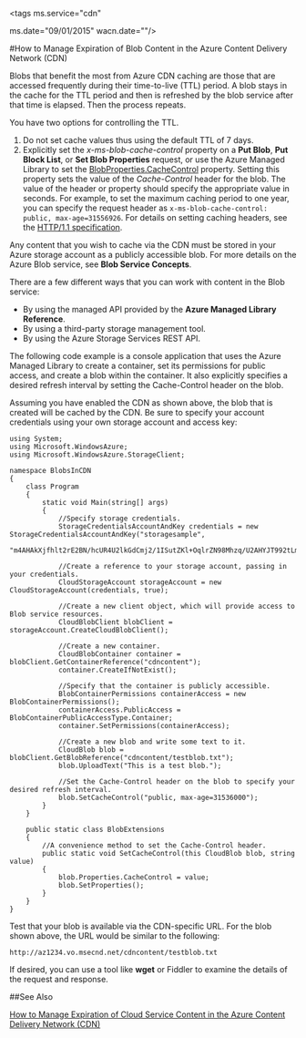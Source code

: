 <properties 
 pageTitle="How to Manage Expiration of Blob Content in the Azure Content Delivery Network (CDN)" 
 description="" 
 services="cdn" 
 documentationCenter=".NET" 
 authors="zhangmanling" 
 manager="dwrede" 
 editor=""/>
<tags 
 ms.service="cdn" 

 ms.date="09/01/2015" 
 wacn.date=""/>


#How to Manage Expiration of Blob Content in the Azure Content Delivery Network (CDN)  

Blobs that benefit the most from Azure CDN caching are those that are accessed frequently during their time-to-live (TTL) period. A blob stays in the cache for the TTL period and then is refreshed by the blob service after that time is elapsed. Then the process repeats.  

You have two options for controlling the TTL.  

1.	Do not set cache values thus using the default TTL of 7 days. 
2.	Explicitly set the *x-ms-blob-cache-control* property on a **Put Blob**, **Put Block List**, or **Set Blob Properties** request, or use the Azure Managed Library to set the [BlobProperties.CacheControl](https://msdn.microsoft.com/zh-cn/library/microsoft.windowsazure.storage.blob.blobproperties.cachecontrol.aspx) property. Setting this property sets the value of the *Cache-Control* header for the blob. The value of the header or property should specify the appropriate value in seconds. For example, to set the maximum caching period to one year, you can specify the request header as `x-ms-blob-cache-control: public, max-age=31556926`. For details on setting caching headers, see the [HTTP/1.1 specification](http://www.w3.org/Protocols/rfc2616/rfc2616-sec13.html).  

Any content that you wish to cache via the CDN must be stored in your Azure storage account as a publicly accessible blob. For more details on the Azure Blob service, see **Blob Service Concepts**.  

There are a few different ways that you can work with content in the Blob service:  

-	By using the managed API provided by the **Azure Managed Library Reference**.
-	By using a third-party storage management tool.
-	By using the Azure Storage Services REST API.  

The following code example is a console application that uses the Azure Managed Library to create a container, set its permissions for public access, and create a blob within the container. It also explicitly specifies a desired refresh interval by setting the Cache-Control header on the blob.   

Assuming you have enabled the CDN as shown above, the blob that is created will be cached by the CDN. Be sure to specify your account credentials using your own storage account and access key:  

	using System;
	using Microsoft.WindowsAzure;
	using Microsoft.WindowsAzure.StorageClient;
	
	namespace BlobsInCDN
	{
	    class Program
	    {
	        static void Main(string[] args)
	        {
	            //Specify storage credentials.
	            StorageCredentialsAccountAndKey credentials = new StorageCredentialsAccountAndKey("storagesample",
	                "m4AHAkXjfhlt2rE2BN/hcUR4U2lkGdCmj2/1ISutZKl+OqlrZN98Mhzq/U2AHYJT992tLmrkFW+mQgw9loIVCg==");
	            
	            //Create a reference to your storage account, passing in your credentials.
	            CloudStorageAccount storageAccount = new CloudStorageAccount(credentials, true);
	            
	            //Create a new client object, which will provide access to Blob service resources.
	            CloudBlobClient blobClient = storageAccount.CreateCloudBlobClient();
	
	            //Create a new container.
	            CloudBlobContainer container = blobClient.GetContainerReference("cdncontent");
	            container.CreateIfNotExist();
	
	            //Specify that the container is publicly accessible.
	            BlobContainerPermissions containerAccess = new BlobContainerPermissions();
	            containerAccess.PublicAccess = BlobContainerPublicAccessType.Container;
	            container.SetPermissions(containerAccess);
	
	            //Create a new blob and write some text to it.
	            CloudBlob blob = blobClient.GetBlobReference("cdncontent/testblob.txt");
	            blob.UploadText("This is a test blob.");
	
	            //Set the Cache-Control header on the blob to specify your desired refresh interval.
	            blob.SetCacheControl("public, max-age=31536000");
	        }
	    }
	
	    public static class BlobExtensions
	    {
	        //A convenience method to set the Cache-Control header.
	        public static void SetCacheControl(this CloudBlob blob, string value)
	        {
	            blob.Properties.CacheControl = value;
	            blob.SetProperties();
	        }
	    }
	}

Test that your blob is available via the CDN-specific URL. For the blob shown above, the URL would be similar to the following:  

	http://az1234.vo.msecnd.net/cdncontent/testblob.txt  

If desired, you can use a tool like **wget** or Fiddler to examine the details of the request and response.

##See Also

[How to Manage Expiration of Cloud Service Content in the Azure Content Delivery Network (CDN)](/documentation/articles/cdn-manage-expiration-of-cloud-service-content
) 

